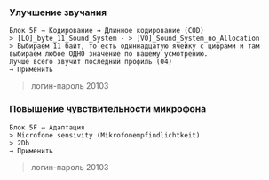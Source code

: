 ### Улучшение звучания

	Блок 5F → Кодирование → Длинное кодирование (COD)
	> [LO]_byte_11_Sound_System - > [VO]_Sound_System_no_Allocation
	> Выбираем 11 байт, то есть одиннадцатую ячейку с цифрами и там выбираем любое ОДНО значение по вашему усмотрению.
	Лучше всего звучит последний профиль (04)
	→ Применить 

> логин-пароль 20103 

### Повышение чувствительности микрофона

	Блок 5F → Адаптация
	> Microfone sensivity (Mikrofonempfindlichtkeit)
	> 2Db
	→ Применить 

> логин-пароль 20103 